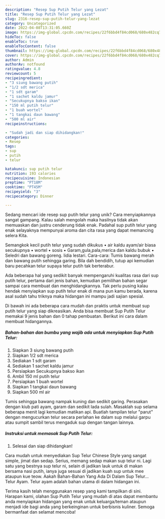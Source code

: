 ```yaml
---
description: "Resep Sup Putih Telur yang Lezat"
title: "Resep Sup Putih Telur yang Lezat"
slug: 2316-resep-sup-putih-telur-yang-lezat
category: Uncategorized
date: 2022-04-08T13:31:05.660Z
image: https://img-global.cpcdn.com/recipes/22f6bbd4f84cd068/680x482cq70/sup-putih-telur-foto-resep-utama.jpg
hideToc: false
enableToc: true
enableTocContent: false
thumbnail: https://img-global.cpcdn.com/recipes/22f6bbd4f84cd068/680x482cq70/sup-putih-telur-foto-resep-utama.jpg
cover: https://img-global.cpcdn.com/recipes/22f6bbd4f84cd068/680x482cq70/sup-putih-telur-foto-resep-utama.jpg
author: Admin
authorAv: notfound
ratingvalue: 4.8
reviewcount: 5
recipeingredient:
- "3 siung bawang putih"
- "1/2 sdt merica"
- "1 sdt garam"
- "1 sachet kaldu jamur"
- "Secukupnya bakso ikan"
- "150 ml putih telur"
- "1 buah wortel"
- "1 tangkai daun bawang"
- "500 ml air"
recipeinstructions:

- "Sudah jadi dan siap dihidangkan!"
categories:
- Resep
tags:
- sup
- putih
- telur

katakunci: sup putih telur 
nutrition: 193 calories
recipecuisine: Indonesian
preptime: "PT18M"
cooktime: "PT45M"
recipeyield: "3"
recipecategory: Dinner

---
```





Sedang mencari ide resep sup putih telur yang unik? Cara menyiapkannya sangat gampang. Kalau salah mengolah maka hasilnya tidak akan memuaskan dan justru cenderung tidak enak. Padahal sup putih telur yang enak selayaknya mempunyai aroma dan cita rasa yang dapat memancing selera Kita.





Semangkok kecil putih telur yang sudah dikukus • air kaldu ayam/air biasa secukupnya • wortel • sosis • Garam,gula,pala,merica dan kaldu bubuk • Seledri dan bawang goreng. lidia lestari. Cara-cara: Tumis bawang merah dan bawang putih sehingga garing. Bila dah bendidih, tutup api kemudian baru pecahkan telur supaya telur putih tak berterabur.

Ada beberapa hal yang sedikit banyak mempengaruhi kualitas rasa dari sup putih telur, pertama dari jenis bahan, kemudian pemilihan bahan segar sampai cara membuat dan menghidangkannya. Tak perlu pusing kalau hendak menyiapkan sup putih telur enak di mana pun kamu berada, karena asal sudah tahu triknya maka hidangan ini mampu jadi sajian spesial.






Di bawah ini ada beberapa cara mudah dan praktis untuk membuat sup putih telur yang siap dikreasikan. Anda bisa membuat Sup Putih Telur memakai 9 jenis bahan dan 0 tahap pembuatan. Berikut ini cara dalam membuat hidangannya.

<!--inarticleads1-->

##### Bahan-bahan dan bumbu yang wajib ada untuk menyiapkan Sup Putih Telur:

1. Siapkan 3 siung bawang putih
1. Siapkan 1/2 sdt merica
1. Sediakan 1 sdt garam
1. Sediakan 1 sachet kaldu jamur
1. Persiapkan Secukupnya bakso ikan
1. Ambil 150 ml putih telur
1. Persiapkan 1 buah wortel
1. Siapkan 1 tangkai daun bawang
1. Siapkan 500 ml air


Tumis sehingga bawang nampak kuning dan sedikit garing. Perasakan dengan kiub pati ayam, garam dan sedikit lada sulah. Masaklah sup selama beberapa menit lagi kemudian matikan api. Buatlah tampilan telur &#34;parut&#34; dengan mengucurkan telur secara perlahan ke dalam sup melalui garpu atau sumpit sambil terus mengaduk sup dengan tangan lainnya. 

<!--inarticleads2-->

##### Instruksi untuk memasak Sup Putih Telur:


1. Selesai dan siap dihidangkan!

Cara mudah untuk menyediakan Sup Telur Chinese Style yang sangat simple, jimat dan sedap. Serius, memang sedap makan sup telur ni. Lagi satu yang bestnya sup telur ni, selain di jadikan lauk untuk di makan bersama nasi putih, ianya juga sesuai di jadikan kuah sup untuk mee ataupun kue teow. Aakah Bahan-Bahan Yang Ada Di Dalam Sup Telur… Telur Ayam. Telur ayam adalah bahan utama di dalam hidangan ini. 

Terima kasih telah menggunakan resep yang kami tampilkan di sini. Harapan kami, olahan Sup Putih Telur yang mudah di atas dapat membantu anda menyiapkan hidangan yang enak untuk keluarga/teman ataupun menjadi ide bagi anda yang berkeinginan untuk berbisnis kuliner. Semoga bermanfaat dan selamat mencoba!

